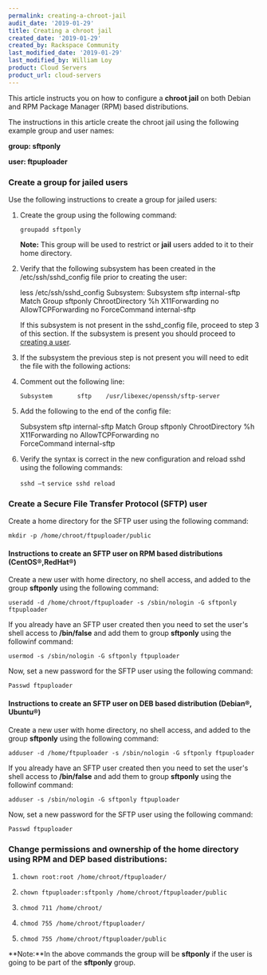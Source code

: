 ```yaml
---
permalink: creating-a-chroot-jail
audit_date: '2019-01-29'
title: Creating a chroot jail
created_date: '2019-01-29'
created_by: Rackspace Community
last_modified_date: '2019-01-29'
last_modified_by: William Loy
product: Cloud Servers
product_url: cloud-servers
---
```


This article instructs you on how to configure a **chroot jail** on both Debian and RPM Package Manager (RPM) based distributions.

The instructions in this article create the chroot jail using the following example group and user names:

  **group: sftponly**

  **user: ftpuploader**


### Create a group for jailed users

Use the following instructions to create a group for jailed users:

1. Create the group using the following command:

   `groupadd sftponly`

   **Note:** This group will be used to restrict or **jail** users added to it to their home directory.

2. Verify that the following subsystem has been created in the /etc/ssh/sshd_config file prior to creating the user:

    less /etc/ssh/sshd_config
    Subsystem:
    Subsystem     sftp   internal-sftp
    Match Group sftponly
        ChrootDirectory %h
        X11Forwarding no
        AllowTCPForwarding no
        ForceCommand internal-sftp

  
    If this subsystem is not present in the sshd_config file, proceed to step 3 of this section. If the subsystem is present you should proceed to [creating a user](#creating-a-user).

3. If the subsystem the previous step is not present you will need to edit the file with the following actions:

  1. Comment out the following line:

       `Subsystem       sftp    /usr/libexec/openssh/sftp-server`

  2. Add the following to the end of the config file:

      Subsystem     sftp   internal-sftp
      Match Group sftponly
      ChrootDirectory %h 
      X11Forwarding no
      AllowTCPForwarding no  
      ForceCommand internal-sftp 

4. Verify the syntax is correct in the new configuration and reload sshd using the following commands:

   `sshd –t`
   `service sshd reload`

### Create a Secure File Transfer Protocol (SFTP) user

Create a home directory for the SFTP user using the following command:

   `mkdir -p /home/chroot/ftpuploader/public`

#### Instructions to create an SFTP user on RPM based distributions (CentOS&reg;,RedHat&reg;)

Create a new user with home directory, no shell access, and added to the group **sftponly** using the following command:

   `useradd -d /home/chroot/ftpuploader -s /sbin/nologin -G sftponly ftpuploader`

If you already have an SFTP user created then you need to set the user's shell access to **/bin/false** and add them to group **sftponly** using the followinf command:

   `usermod -s /sbin/nologin -G sftponly ftpuploader`

Now, set a new password for the SFTP user using the following command:

   `Passwd ftpuploader`

#### Instructions to create an SFTP user on DEB based distribution (Debian&reg;, Ubuntu&reg;)

Create a new user with home directory, no shell access, and added to the group **sftponly** using the following command:

   `adduser -d /home/ftpuploader -s /sbin/nologin -G sftponly ftpuploader`

If you already have an SFTP user created then you need to set the user's shell access to **/bin/false** and add them to group **sftponly** using the followinf command:

   `adduser -s /sbin/nologin -G sftponly ftpuploader`

Now, set a new password for the SFTP user using the following command:

   `Passwd ftpuploader`


### Change permissions and ownership of the home directory using RPM and DEP based distributions:


1. `chown root:root /home/chroot/ftpuploader/`

2. `chown ftpuploader:sftponly /home/chroot/ftpuploader/public`

3. `chmod 711 /home/chroot/`

4. `chmod 755 /home/chroot/ftpuploader/`

5. `chmod 755 /home/chroot/ftpuploader/public`

**Note:**In the above commands the group will be **sftponly** if the user is going to be part of the **sftponly** group.
